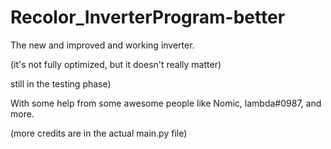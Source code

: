 # Recolor_InverterProgram-better
The new and improved and working inverter.

(it's not fully optimized, but it doesn't really matter)

still in the testing phase)

With some help from some awesome people like Nomic, lambda#0987, and more.

(more credits are in the actual main.py file)

